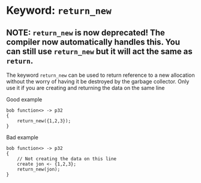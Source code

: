 # Keyword: `return_new`
**NOTE: `return_new` is now deprecated! The compiler now automatically handles this. You can still use `return_new` but it will act the same as `return`.**
---

The keyword `return_new` can be used to return reference to a new allocation without the worry of having it be destroyed by the garbage collector. Only use it if you are creating and returning the data on the same line

Good example
```
bob function<> -> p32
{
    return_new({1,2,3});
}
```

Bad example
```
bob function<> -> p32
{
    // Not creating the data on this line
    create jon <- {1,2,3};
    return_new(jon);
}
```